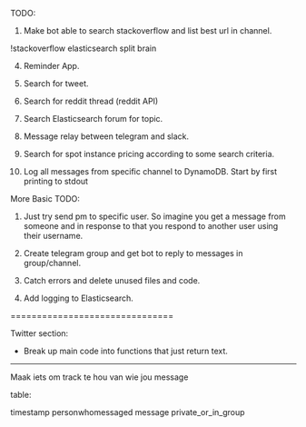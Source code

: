 TODO:


1. Make bot able to search stackoverflow and list best url in channel.

!stackoverflow elasticsearch split brain

4. Reminder App.

5. Search for tweet.

6. Search for reddit thread (reddit API)

7. Search Elasticsearch forum for topic.

8. Message relay between telegram and slack.

9. Search for spot instance pricing according to some search criteria.

10. Log all messages from specific channel to DynamoDB. Start by first printing to stdout





More Basic TODO:

1. Just try send pm to specific user. So imagine you get a message from
someone and in response to that you respond to another user using their username.

2. Create telegram group and get bot to reply to messages in group/channel.

3. Catch errors and delete unused files and code.

4. Add logging to Elasticsearch.


===============================


Twitter section:

- Break up main code into functions that just return text.



---------------------------------


Maak iets om track te hou van wie jou message

table:

timestamp personwhomessaged message private_or_in_group
